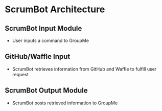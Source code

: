 # ScrumBot Architecture

## ScrumBot Input Module
  - User inputs a command to GroupMe  
  
## GitHub/Waffle Input
  - ScrumBot retrieves information from GitHub and Waffle to fulfill user request

## ScrumBot Output Module
  - ScrumBot posts retrieved information to GroupMe
